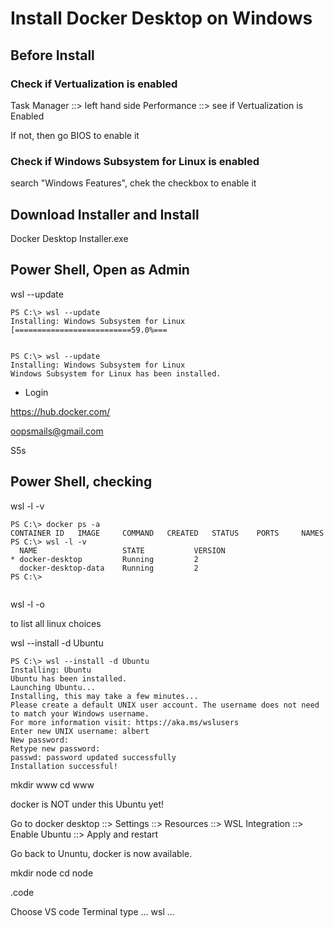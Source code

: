# Install Docker Desktop on Windows

## Before Install

### Check if Vertualization is enabled

Task Manager ::> left hand side Performance ::> see if Vertualization is Enabled

If not, then go BIOS to enable it

### Check if Windows Subsystem for Linux is enabled

search "Windows Features", chek the checkbox to enable it

## Download Installer and Install

Docker Desktop Installer.exe

## Power Shell, Open as Admin

wsl --update

```
PS C:\> wsl --update
Installing: Windows Subsystem for Linux
[==========================59.0%===


PS C:\> wsl --update
Installing: Windows Subsystem for Linux
Windows Subsystem for Linux has been installed.

```

- Login

https://hub.docker.com/

oopsmails@gmail.com

S5s

## Power Shell, checking

wsl -l -v

```
PS C:\> docker ps -a
CONTAINER ID   IMAGE     COMMAND   CREATED   STATUS    PORTS     NAMES
PS C:\> wsl -l -v
  NAME                   STATE           VERSION
* docker-desktop         Running         2
  docker-desktop-data    Running         2
PS C:\>


```

wsl -l -o

to list all linux choices

wsl --install -d Ubuntu

```
PS C:\> wsl --install -d Ubuntu
Installing: Ubuntu
Ubuntu has been installed.
Launching Ubuntu...
Installing, this may take a few minutes...
Please create a default UNIX user account. The username does not need to match your Windows username.
For more information visit: https://aka.ms/wslusers
Enter new UNIX username: albert
New password:
Retype new password:
passwd: password updated successfully
Installation successful!
```

mkdir www
cd www

docker is NOT under this Ubuntu yet!

Go to docker desktop ::> Settings ::> Resources ::> WSL Integration ::> Enable Ubuntu ::> Apply and restart

Go back to Ununtu, docker is now available.

mkdir node
cd node

.code

Choose VS code Terminal type ... wsl ...
